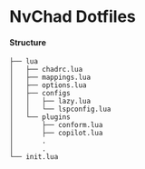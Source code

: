 NvChad Dotfiles
================

#### Structure

```
├── lua
│   ├── chadrc.lua
│   ├── mappings.lua
│   ├── options.lua
│   ├── configs                     
│   │   ├── lazy.lua
│   │   └── lspconfig.lua
│   └── plugins
│       ├── conform.lua
│       ├── copilot.lua
│       .
│       .
└── init.lua
```
